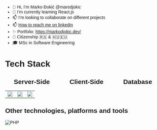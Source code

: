 - 👋 Hi, I’m Marko Đokić @maredjokic
- 🌱 I’m currently learning React.js
- 📫 I’m looking to collaborate on different projects
- 📫 [How to reach me on linkedin](https://www.linkedin.com/in/djokicmarko)
- ✨ Portfolio: https://markodjokic.dev/
- 📍 Citizenship 🇷🇸 & 🇭🇺🇪🇺
- 🎓 MSc in Software Engineering

<body style="font-family: Arial, sans-serif; background-color: hashtag#f0f0f0; margin: 0; padding: 20px;">
<h1 align="stretch">Tech Stack</h1>
<div>
 <div>
 <h2 style="text-align: center;">Server-Side &nbsp;&nbsp;&nbsp;&nbsp;&nbsp;&nbsp;&nbsp;&nbsp;&nbsp; Client-Side &nbsp;&nbsp;&nbsp;&nbsp;&nbsp;&nbsp;&nbsp;&nbsp;&nbsp; Database</h2>
<div>
  <table>
    <tr>
      <td align="left">
        <img src="https://skillicons.dev/icons?i=cs,dotnet,nodejs,&perline=3" />
      </td>
      <td align="center">
        <img src="https://skillicons.dev/icons?i=js,react,vite,materialui,vue,vuetify,&perline=3"/> 
      </td>
      <td align="right">
        <img src="https://skillicons.dev/icons?i=mysql,cassandra,mongo,postgresql,sqlite,&perline=3"/>
      </td>
    </tr>
  </table>
</div>

<h2>Other technologies, platforms and tools</h2>
<div>
 <img src="https://skillicons.dev/icons?i=linux,windows,docker,kubernetes,kafka,git,github,gitlab,postman,npm,gmail,windows,vim,visualstudio,vscode,jest,&perline=7" alt="PHP" /> 
</div>

<!---
maredjokic/maredjokic is a ✨ special ✨ repository because its `README.md` (this file) appears on your GitHub profile.
You can click the Preview link to take a look at your changes.
--->
